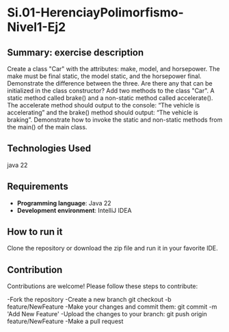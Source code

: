 # Si.01-HerenciayPolimorfismo-Nivel1-Ej2


## Summary: exercise description
Create a class "Car" with the attributes: make, model, and horsepower. The make must be final static, the model static, and the horsepower final. Demonstrate the difference between the three. Are there any that can be initialized in the class constructor?
Add two methods to the class "Car". A static method called brake() and a non-static method called accelerate(). The accelerate method should output to the console: “The vehicle is accelerating” and the brake() method should output: “The vehicle is braking”.
Demonstrate how to invoke the static and non-static methods from the main() of the main class.
## Technologies Used
java 22

## Requirements
- **Programming language**: Java 22
- **Development environment**: IntelliJ IDEA

## How to run it
Clone the repository or download the zip file and run it in your favorite IDE.

## Contribution

Contributions are welcome! Please follow these steps to contribute:

-Fork the repository
-Create a new branch git checkout -b feature/NewFeature
-Make your changes and commit them: git commit -m 'Add New Feature'
-Upload the changes to your branch: git push origin feature/NewFeature
-Make a pull request